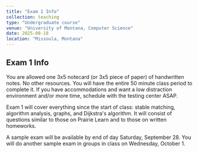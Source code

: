 ```yaml
---
title: "Exam 1 Info"
collection: teaching
type: "Undergraduate course"
venue: "University of Montana, Computer Science"
date: 2025-08-18
location: "Missoula, Montana"
---
```


## Exam 1 Info

You are allowed one 3x5 notecard (or 3x5 piece of paper) of handwritten notes.
No other resources. You will have the entire 50 minute class period to complete
it. If you have accommodations and want a low distraction environment and/or
more time, schedule with the testing center ASAP.

Exam 1 will cover everything since the start of class: stable matching,
algorithm analysis, graphs, and Dijkstra's algorithm. It will consist of
questions similar to those on Prairie Learn and to those on written homeworks.

A sample exam will be available by end of day Saturday, September 28. You will
do another sample exam in groups in class on Wednesday, October 1.
